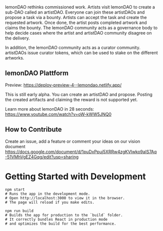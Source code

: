 lemonDAO rethinks commissioned work. Artists visit lemonDAO to create a sub-DAO called an artistDAO. Everyone can join these artistDAOs and propose a task via a bounty. Artists can accept the task and create the requested artwork. Once done, the artist posts completed artwork and claims the bounty. The lemonDAO community acts as a governance body to help decide cases where the artist and artistDAO community disagree on the delivery.

In addition, the lemonDAO community acts as a curator community. artistDAOs issue curator tokens, which can be used to stake on the different artworks.

## lemonDAO Plattform

Preview: https://deploy-preview-4--lemondao.netlify.app/

This is still early alpha. You can create an artistDAO and propose. Posting the created artifacts and claiming the reward is not supported yet.

Learn more about lemonDAO in 28 seconds: https://www.youtube.com/watch?v=oW-kWW5JNQ0  

## How to Contribute
Create an issue, add a feature or comment your ideas on our vision document https://docs.google.com/document/d/1puDxPpuj5XRRw4zgKVIwko9aIS7Aq-51VMhVgEZ4Gqg/edit?usp=sharing

# Getting Started with Development

```
npm start
# Runs the app in the development mode. 
# Open http://localhost:3000 to view it in the browser.
# The page will reload if you make edits.

npm run build
# Builds the app for production to the `build` folder.
# It correctly bundles React in production mode 
# and optimizes the build for the best performance.
```